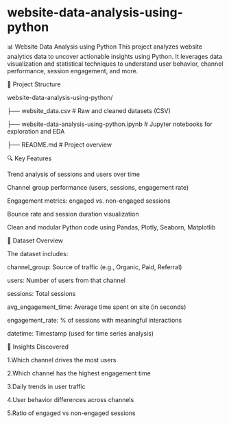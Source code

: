 # website-data-analysis-using-python
📊 Website Data Analysis using Python
This project analyzes website analytics data to uncover actionable insights using Python. It leverages data visualization and statistical techniques to understand user behavior, channel performance, session engagement, and more.


📁 Project Structure

website-data-analysis-using-python/


├── website_data.csv                    # Raw and cleaned datasets (CSV)

├── website-data-analysis-using-python.ipynb                # Jupyter notebooks for exploration and EDA

├── README.md                 # Project overview



🔍 Key Features

 Trend analysis of sessions and users over time

 Channel group performance (users, sessions, engagement rate)

 Engagement metrics: engaged vs. non-engaged sessions

 Bounce rate and session duration visualization

 Clean and modular Python code using Pandas, Plotly, Seaborn, Matplotlib

🧪 Dataset Overview


The dataset includes:

channel_group: Source of traffic (e.g., Organic, Paid, Referral)

users: Number of users from that channel

sessions: Total sessions

avg_engagement_time: Average time spent on site (in seconds)

engagement_rate: % of sessions with meaningful interactions

datetime: Timestamp (used for time series analysis)



🧠 Insights Discovered

1.Which channel drives the most users

2.Which channel has the highest engagement time

3.Daily trends in user traffic

4.User behavior differences across channels

5.Ratio of engaged vs non-engaged sessions

